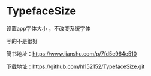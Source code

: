 # TypefaceSize
设置app字体大小 ，不改变系统字体

写的不是很好



简书地址：https://www.jianshu.com/p/7fd5e964e510
 

 

下载地址：https://github.com/hl152152/TypefaceSize.git
